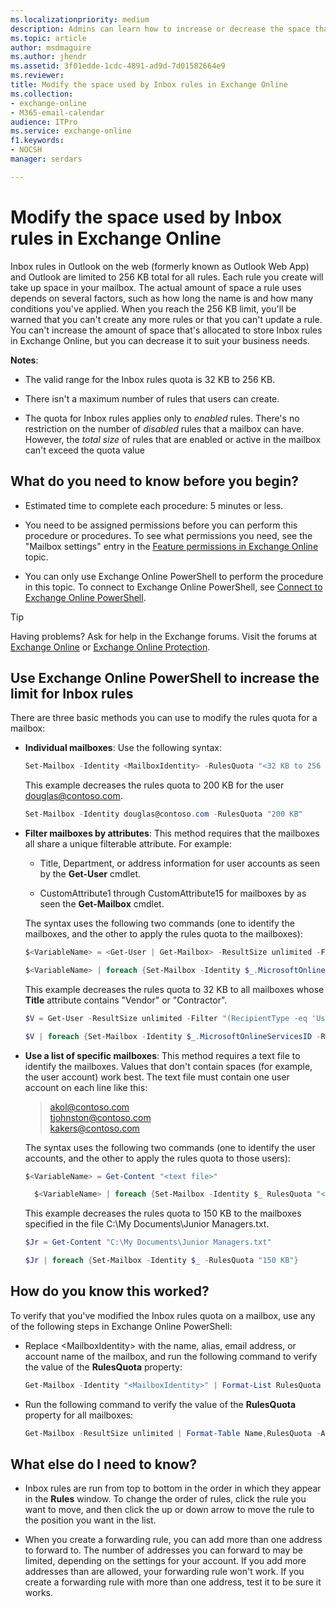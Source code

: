 ```yaml
---
ms.localizationpriority: medium
description: Admins can learn how to increase or decrease the space that's available to store Inbox rules in mailboxes in an Exchange Online organization.
ms.topic: article
author: msdmaguire
ms.author: jhendr
ms.assetid: 3f01edde-1cdc-4891-ad9d-7d01582664e9
ms.reviewer: 
title: Modify the space used by Inbox rules in Exchange Online
ms.collection: 
- exchange-online
- M365-email-calendar
audience: ITPro
ms.service: exchange-online
f1.keywords:
- NOCSH
manager: serdars

---
```


# Modify the space used by Inbox rules in Exchange Online

Inbox rules in Outlook on the web (formerly known as Outlook Web App) and Outlook are limited to 256 KB total for all rules. Each rule you create will take up space in your mailbox. The actual amount of space a rule uses depends on several factors, such as how long the name is and how many conditions you've applied. When you reach the 256 KB limit, you'll be warned that you can't create any more rules or that you can't update a rule. You can't increase the amount of space that's allocated to store Inbox rules in Exchange Online, but you can decrease it to suit your business needs.

**Notes**:

- The valid range for the Inbox rules quota is 32 KB to 256 KB.

- There isn't a maximum number of rules that users can create.

- The quota for Inbox rules applies only to _enabled_ rules. There's no restriction on the number of _disabled_ rules that a mailbox can have. However, the _total size_ of rules that are enabled or active in the mailbox can't exceed the quota value

## What do you need to know before you begin?

- Estimated time to complete each procedure: 5 minutes or less.

- You need to be assigned permissions before you can perform this procedure or procedures. To see what permissions you need, see the "Mailbox settings" entry in the [Feature permissions in Exchange Online](../../permissions-exo/feature-permissions.md) topic.

- You can only use Exchange Online PowerShell to perform the procedure in this topic. To connect to Exchange Online PowerShell, see [Connect to Exchange Online PowerShell](/powershell/exchange/connect-to-exchange-online-powershell).

> [!TIP]
> Having problems? Ask for help in the Exchange forums. Visit the forums at [Exchange Online](https://social.technet.microsoft.com/forums/msonline/home?forum=onlineservicesexchange) or [Exchange Online Protection](https://social.technet.microsoft.com/forums/forefront/home?forum=FOPE).

## Use Exchange Online PowerShell to increase the limit for Inbox rules

There are three basic methods you can use to modify the rules quota for a mailbox:

- **Individual mailboxes**: Use the following syntax:

    ```PowerShell
    Set-Mailbox -Identity <MailboxIdentity> -RulesQuota "<32 KB to 256 KB>"
    ```

    This example decreases the rules quota to 200 KB for the user douglas@contoso.com.

    ```PowerShell
    Set-Mailbox -Identity douglas@contoso.com -RulesQuota "200 KB"
    ```

- **Filter mailboxes by attributes**: This method requires that the mailboxes all share a unique filterable attribute. For example:

    - Title, Department, or address information for user accounts as seen by the **Get-User** cmdlet.

    - CustomAttribute1 through CustomAttribute15 for mailboxes by as seen the **Get-Mailbox** cmdlet.

    The syntax uses the following two commands (one to identify the mailboxes, and the other to apply the rules quota to the mailboxes):

    ```PowerShell
    $<VariableName> = <Get-User | Get-Mailbox> -ResultSize unlimited -Filter <Filter>
    ```

    ```PowerShell
    $<VariableName> | foreach {Set-Mailbox -Identity $_.MicrosoftOnlineServicesID -RulesQuota "<32 KB to 256 KB>"}
    ```

    This example decreases the rules quota to 32 KB to all mailboxes whose **Title** attribute contains "Vendor" or "Contractor".

    ```PowerShell
    $V = Get-User -ResultSize unlimited -Filter "(RecipientType -eq 'UserMailbox') -and (Title -like '*Vendor*' -or Title -like '*Contractor*')"
    ```

    ```PowerShell
    $V | foreach {Set-Mailbox -Identity $_.MicrosoftOnlineServicesID -RulesQuota "32 KB"}
    ```

- **Use a list of specific mailboxes**: This method requires a text file to identify the mailboxes. Values that don't contain spaces (for example, the user account) work best. The text file must contain one user account on each line like this:

  > akol@contoso.com <br/> tjohnston@contoso.com <br/> kakers@contoso.com

  The syntax uses the following two commands (one to identify the user accounts, and the other to apply the rules quota to those users):

  ```PowerShell
  $<VariableName> = Get-Content "<text file>"
  ```

  ```PowerShell
    $<VariableName> | foreach {Set-Mailbox -Identity $_ RulesQuota "<32 KB to 256 KB>"}
  ```

  This example decreases the rules quota to 150 KB to the mailboxes specified in the file C:\My Documents\Junior Managers.txt.

  ```PowerShell
  $Jr = Get-Content "C:\My Documents\Junior Managers.txt"
  ```

  ```PowerShell
  $Jr | foreach {Set-Mailbox -Identity $_ -RulesQuota "150 KB"}
  ```

## How do you know this worked?

To verify that you've modified the Inbox rules quota on a mailbox, use any of the following steps in Exchange Online PowerShell:

- Replace \<MailboxIdentity\> with the name, alias, email address, or account name of the mailbox, and run the following command to verify the value of the **RulesQuota** property:

    ```PowerShell
    Get-Mailbox -Identity "<MailboxIdentity>" | Format-List RulesQuota
    ```

- Run the following command to verify the value of the **RulesQuota** property for all mailboxes:

    ```PowerShell
    Get-Mailbox -ResultSize unlimited | Format-Table Name,RulesQuota -Auto
    ```

## What else do I need to know?

- Inbox rules are run from top to bottom in the order in which they appear in the **Rules** window. To change the order of rules, click the rule you want to move, and then click the up or down arrow to move the rule to the position you want in the list.

- When you create a forwarding rule, you can add more than one address to forward to. The number of addresses you can forward to may be limited, depending on the settings for your account. If you add more addresses than are allowed, your forwarding rule won't work. If you create a forwarding rule with more than one address, test it to be sure it works.

